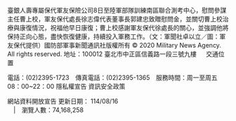 臺銀人壽專屬保代軍友保險公司8日至陸軍部隊訓練南區聯合測考中心，慰問參謀主任曹上校，軍友保代處長徐志偉代表董事長郭建忠致贈慰問金，並關切曹上校治療與康復情況，祝福他早日康復；曹上校感謝軍友保代徐處長的關心，並強調他將保持正向心態，盡快恢復健康，持續投入軍務工作。（文：軍聞社卓以立／圖：軍友保代提供）國防部軍事新聞通訊社版權所有 © 2020 Military News Agency. All rights reserved.
地址：100012 臺北市中正區信義路一段三號九樓
               
              交通位置

電話：(02)2395-1723 傳真電話：(02)2395-1365 服務時間：周一至周五08：00~22：00
隱私權宣告
資訊安全政策
            
網站資料開放宣告
更新日期：
114/08/16            
             | 瀏覽人數：74,168,258